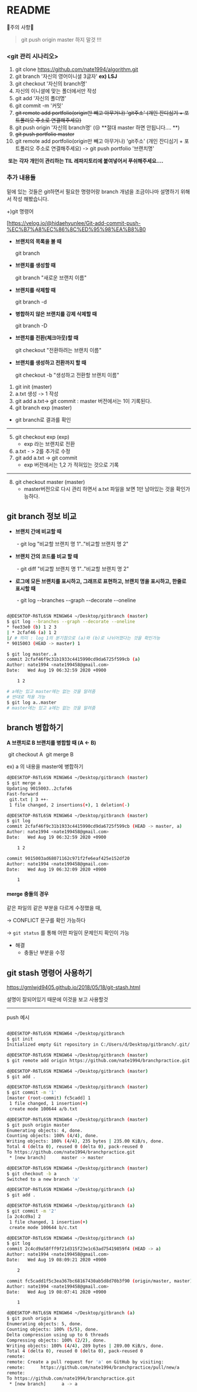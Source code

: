 # README

👀주의 사항👀

> git push origin master 하지  말것 !!!

### <git 관리 시나리오>

1.  git clone https://github.com/nate1994/algorithm.git
2.  git branch '자신의 영어이니셜 3글자' **ex) LSJ** 
3. git checkout '자신의 branch명' 
4. 자신의 이니셜에 맞는 폴더에서만 작성
5. git add '자신의 폴더명'
6. git commit -m '커밋'
7. ~~git  remote add portfolio(origin만 빼고 아무거나) 'git주소'   (개인 잔디심기 + 포트폴리오 주소로 연결해주세요)~~ 
8. git push origin '자신의 branch명'  (😒 **절대 master 하면 안됩니다.... **)
9. ~~git push portfolio master~~  
10.  git  remote add portfolio(origin만 빼고 아무거나) 'git주소'   (개인 잔디심기 + 포트폴리오 주소로 연결해주세요)   ->  git push portfolio '브랜치명' 

​      **또는** **각자 개인이 관리하는 TIL 레파지토리에 붙여넣어서 푸쉬해주세요....**  

### 추가 내용들

밑에 있는 것들은 git하면서 필요한 명령어랑 branch 개념을 조금이나마 설명하기 위해서 작성 해봤습니다.





+)git 명령어 

[https://velog.io/@hidaehyunlee/Git-add-commit-push-%EC%B7%A8%EC%86%8C%ED%95%98%EA%B8%B0

- **브랜치의 목록을 볼 때**

  git branch

- **브랜치를 생성할 때** 

  git branch "새로운 브랜치 이름"  

- **브랜치를 삭제할 때**

  git branch -d

- **병합하지 않은 브랜치를 강제 삭제할 때** 

  git branch -D

- **브랜치를 전환(체크아웃)할 때**

  git checkout "전환하려는 브랜치 이름"

- **브랜치를 생성하고 전환까지 할 때** 

  git checkout -b "생성하고 전환할 브랜치 이름"





1. git init (master)
2.  a.txt 생성 -> 1 작성 
3.  git add a.txt-> git commit : master 버전에서는 1이 기록된다.
4.  git branch exp    (master)
   - git branch로 결과를 확인 

---



5. git checkout exp (exp)
   - exp 라는 브랜치로 전환
6. a.txt  - >  2를 추가로 수정  
7. git add a.txt -> git commit   
   - exp 버전에서는 1,2 가 적혀있는 것으로 기록



---



8. git checkout master (master)
   - master버전으로 다시 관리 하면서 a.txt 파일을 보면 1만 남아있는 것을 확인가능하다.





## git branch 정보 비교

- **브랜치 간에 비교할 때**

  ​	- git log "비교할 브랜치 명 1".."비교할 브랜치 명 2"

- **브랜치 간의 코드를 비교 할 때** 

  ​	- git diff "비교할 브랜치 명 1".."비교할 브랜치 명 2"

- **로그에 모든 브랜치를 표시하고, 그래프로 표현하고, 브랜치 명을 표시하고, 한줄로 표시할 때** 

  ​	- git log --branches --graph --decorate --oneline



```bash

d@DESKTOP-R6TL6SN MINGW64 ~/Desktop/gitbranch (master)
$ git log --branches --graph --decorate --oneline
* fee33e0 (b) 1 2 3
| * 2cfaf46 (a) 1 2
|/ # 의미 : log 1의 분기점으로 (a)와 (b)로 나뉘어졌다는 것을 확인가능
* 9015003 (HEAD -> master) 1


```

```bash
$ git log master..a
commit 2cfaf46f9c31b1933c4415990cd9da6725f599cb (a)
Author: nate1994 <nate199458@gmail.com>
Date:   Wed Aug 19 06:32:59 2020 +0900

    1 2

# a에는 있고 master에는 없는 것을 알려줌
# 반대로 적용 가능
$ git log a..master 
# master에는 있고 a에는 없는 것을 알려줌
```





## branch 병합하기

 **A 브랜치로 B 브랜치를 병합할 때 (A ← B)**

​	git checkout A
​	git merge B

ex) a 의 내용을 master에 병합하기

```bash
d@DESKTOP-R6TL6SN MINGW64 ~/Desktop/gitbranch (master)
$ git merge a
Updating 9015003..2cfaf46
Fast-forward
 git.txt | 3 ++-
 1 file changed, 2 insertions(+), 1 deletion(-)

d@DESKTOP-R6TL6SN MINGW64 ~/Desktop/gitbranch (master)
$ git log
commit 2cfaf46f9c31b1933c4415990cd9da6725f599cb (HEAD -> master, a)
Author: nate1994 <nate199458@gmail.com>
Date:   Wed Aug 19 06:32:59 2020 +0900

    1 2

commit 9015003ad68071162c971f2fe6eaf425e152df20
Author: nate1994 <nate199458@gmail.com>
Date:   Wed Aug 19 06:32:09 2020 +0900

    1
```



#### merge 충돌의 경우

같은 파일의 같은 부분을 다르게 수정했을 때, 

-> CONFLICT 문구를 확인 가능하다

-> `git status` 를 통해 어떤 파일이 문제인지 확인이 가능



- 해결
  - 충돌난 부분을 수정 







## git stash 명령어 사용하기

https://gmlwjd9405.github.io/2018/05/18/git-stash.html

설명이 잘되어있기 때문에 이것을 보고 사용할것 







----

push 예시

```bash

d@DESKTOP-R6TL6SN MINGW64 ~/Desktop/gitbranch
$ git init
Initialized empty Git repository in C:/Users/d/Desktop/gitbranch/.git/

d@DESKTOP-R6TL6SN MINGW64 ~/Desktop/gitbranch (master)
$ git remote add origin https://github.com/nate1994/branchpractice.git

d@DESKTOP-R6TL6SN MINGW64 ~/Desktop/gitbranch (master)
$ git add .

d@DESKTOP-R6TL6SN MINGW64 ~/Desktop/gitbranch (master)
$ git commit -m '1'
[master (root-commit) fc5cadd] 1
 1 file changed, 1 insertion(+)
 create mode 100644 a/b.txt

d@DESKTOP-R6TL6SN MINGW64 ~/Desktop/gitbranch (master)
$ git push origin master
Enumerating objects: 4, done.
Counting objects: 100% (4/4), done.
Writing objects: 100% (4/4), 235 bytes | 235.00 KiB/s, done.
Total 4 (delta 0), reused 0 (delta 0), pack-reused 0
To https://github.com/nate1994/branchpractice.git
 * [new branch]      master -> master

d@DESKTOP-R6TL6SN MINGW64 ~/Desktop/gitbranch (master)
$ git checkout -b a
Switched to a new branch 'a'

d@DESKTOP-R6TL6SN MINGW64 ~/Desktop/gitbranch (a)
$ git add .

d@DESKTOP-R6TL6SN MINGW64 ~/Desktop/gitbranch (a)
$ git commit -m '2'
[a 2c4cd9a] 2
 1 file changed, 1 insertion(+)
 create mode 100644 b/c.txt

d@DESKTOP-R6TL6SN MINGW64 ~/Desktop/gitbranch (a)
$ git log
commit 2c4cd9a58fff9f21d315f23e1c63ad75419859f4 (HEAD -> a)
Author: nate1994 <nate199458@gmail.com>
Date:   Wed Aug 19 08:09:21 2020 +0900

    2

commit fc5cadd1f5c3ea367bc68167430ab5d8d70b3f90 (origin/master, master)
Author: nate1994 <nate199458@gmail.com>
Date:   Wed Aug 19 08:07:41 2020 +0900

    1

d@DESKTOP-R6TL6SN MINGW64 ~/Desktop/gitbranch (a)
$ git push origin a
Enumerating objects: 5, done.
Counting objects: 100% (5/5), done.
Delta compression using up to 6 threads
Compressing objects: 100% (2/2), done.
Writing objects: 100% (4/4), 289 bytes | 289.00 KiB/s, done.
Total 4 (delta 0), reused 0 (delta 0), pack-reused 0
remote:
remote: Create a pull request for 'a' on GitHub by visiting:
remote:      https://github.com/nate1994/branchpractice/pull/new/a
remote:
To https://github.com/nate1994/branchpractice.git
 * [new branch]      a -> a

```

